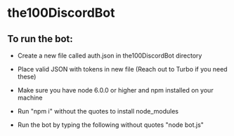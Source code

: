 # the100DiscordBot
## To run the bot:
* Create a new file called auth.json in the100DiscordBot directory
* Place valid JSON with tokens in new file (Reach out to Turbo if you need these)

* Make sure you have node 6.0.0 or higher and npm installed on your machine
* Run "npm i" without the quotes to install node_modules
* Run the bot by typing the following without quotes "node bot.js"
